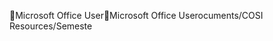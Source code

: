 Microsoft Office User                                 M i c r o s o f t   O f f i c e   U s e r   o c u m e n t s / C O S I   R e s o u r c e s / S e m e s t e 